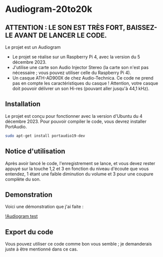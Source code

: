 # Audiogram-20to20k 

##  ATTENTION : LE SON EST TRÈS FORT, BAISSEZ-LE AVANT DE LANCER LE CODE.

Le projet est un Audiogram


-   Le projet se réalise sur un Raspberry Pi 4, avec la version du 5 décembre 2023.
-   J'utilise une carte son Audio Injector Stereo (la carte son n'est pas nécessaire ; vous pouvez utiliser celle du Raspberry Pi 4).
-   Un casque ATH-AD900X de chez Audio-Technica.
    Ce code ne prend pas en compte les caractéristiques du casque !
    Attention, votre casque doit pouvoir délivrer un son Hi-res (pouvant aller jusqu'à 44,1 kHz).

## Installation

Le projet est conçu pour fonctionner avec la version d'Ubuntu du 4 décembre 2023.
Pour pouvoir compiler le code, vous devrez installer PortAudio.

   ```sh
  sudo apt-get install portaudio19-dev
  ```

## Notice d'utilisation

Après avoir lancé le code, l'enregistrement se lance, et vous devez rester appuyé sur la touche 1,2 et 3 en fonction du niveau d'écoute que vous entendez, 1 étant une faible diminution du volume et 3 pour une coupure complète du son.

## Demonstration

Voici une démonstration que j'ai faite :

[!Audiogram test](image/test.pdf)

## Export du code
Vous pouvez utiliser ce code comme bon vous semble ; je demanderais juste à être mentionné dans ce cas.
